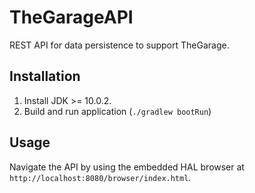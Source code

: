 # TheGarageAPI
REST API for data persistence to support TheGarage.

## Installation

1. Install JDK >= 10.0.2.
2. Build and run application (`./gradlew bootRun`)

## Usage

Navigate the API by using the embedded HAL browser at `http://localhost:8080/browser/index.html`.
